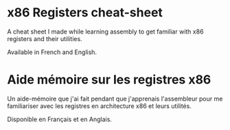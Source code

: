 # x86 Registers cheat-sheet
A cheat sheet I made while learning assembly to get familiar with x86 registers and their utilities.

Available in French and English.

# Aide mémoire sur les registres x86
Un aide-mémoire que j'ai fait pendant que j'apprenais l'assembleur pour me familiariser avec les registres en architecture x86 et leurs utilités.

Disponible en Français et en Anglais.
